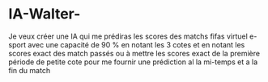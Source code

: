 # IA-Walter-
Je veux créer une IA qui me prédiras les scores des matchs fifas virtuel e-sport avec une capacité de 90 % en notant les  3 cotes  et en notant les scores exact des match passés ou à  mettre les scores exact de la première période de petite cote pour me fournir une prédiction al la mi-temps et a la fin du match
